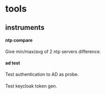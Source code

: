 # tools
## instruments
#### ntp compare
Give min/max/avg of 2 ntp servers difference.
#### ad test
Test authentication to AD as probe.
####
Test keycloak token gen.